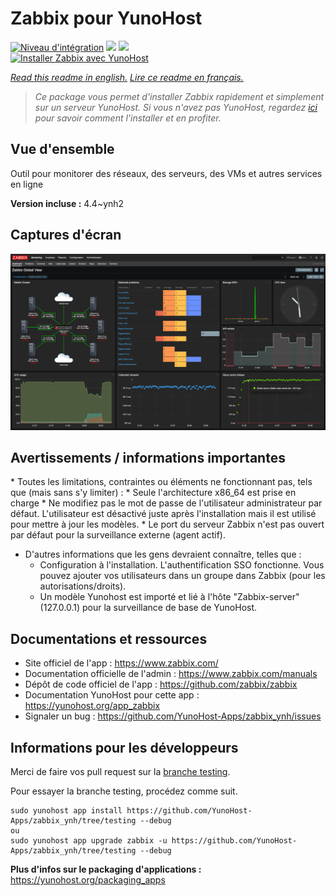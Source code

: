 # Zabbix pour YunoHost

[![Niveau d'intégration](https://dash.yunohost.org/integration/zabbix.svg)](https://dash.yunohost.org/appci/app/zabbix) ![](https://ci-apps.yunohost.org/ci/badges/zabbix.status.svg) ![](https://ci-apps.yunohost.org/ci/badges/zabbix.maintain.svg)  
[![Installer Zabbix avec YunoHost](https://install-app.yunohost.org/install-with-yunohost.svg)](https://install-app.yunohost.org/?app=zabbix)

*[Read this readme in english.](./README.md)*
*[Lire ce readme en français.](./README_fr.md)*

> *Ce package vous permet d'installer Zabbix rapidement et simplement sur un serveur YunoHost.
Si vous n'avez pas YunoHost, regardez [ici](https://yunohost.org/#/install) pour savoir comment l'installer et en profiter.*

## Vue d'ensemble

Outil pour monitorer des réseaux, des serveurs, des VMs et autres services en ligne

**Version incluse :** 4.4~ynh2



## Captures d'écran

![](./doc/screenshots/screenshot1.png)

## Avertissements / informations importantes

* Toutes les limitations, contraintes ou éléments ne fonctionnant pas, tels que (mais sans s'y limiter) :
     * Seule l'architecture x86_64 est prise en charge
     * Ne modifiez pas le mot de passe de l'utilisateur administrateur par défaut. L'utilisateur est désactivé juste après l'installation mais il est utilisé pour mettre à jour les modèles.
     * Le port du serveur Zabbix n'est pas ouvert par défaut pour la surveillance externe (agent actif).

* D'autres informations que les gens devraient connaître, telles que :
     * Configuration à l'installation. L'authentification SSO fonctionne. Vous pouvez ajouter vos utilisateurs dans un groupe dans Zabbix (pour les autorisations/droits).
     * Un modèle Yunohost est importé et lié à l'hôte "Zabbix-server" (127.0.0.1) pour la surveillance de base de YunoHost.
## Documentations et ressources

* Site officiel de l'app : https://www.zabbix.com/
* Documentation officielle de l'admin : https://www.zabbix.com/manuals
* Dépôt de code officiel de l'app : https://github.com/zabbix/zabbix
* Documentation YunoHost pour cette app : https://yunohost.org/app_zabbix
* Signaler un bug : https://github.com/YunoHost-Apps/zabbix_ynh/issues

## Informations pour les développeurs

Merci de faire vos pull request sur la [branche testing](https://github.com/YunoHost-Apps/zabbix_ynh/tree/testing).

Pour essayer la branche testing, procédez comme suit.
```
sudo yunohost app install https://github.com/YunoHost-Apps/zabbix_ynh/tree/testing --debug
ou
sudo yunohost app upgrade zabbix -u https://github.com/YunoHost-Apps/zabbix_ynh/tree/testing --debug
```

**Plus d'infos sur le packaging d'applications :** https://yunohost.org/packaging_apps
